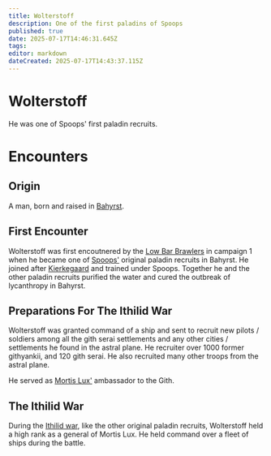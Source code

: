 ```yaml
---
title: Wolterstoff
description: One of the first paladins of Spoops
published: true
date: 2025-07-17T14:46:31.645Z
tags: 
editor: markdown
dateCreated: 2025-07-17T14:43:37.115Z
---
```


# Wolterstoff
He was one of Spoops' first paladin recruits. 

# Encounters

## Origin
A man, born and raised in [Bahyrst](/locations/Mardun/Bahyrst). 

## First Encounter
Wolterstoff was first encoutnered by the [Low Bar Brawlers](/organizations/low-bar-brawlers) in campaign 1 when he became one of [Spoops'](/characters/spoops) original paladin recruits in Bahyrst. He joined after [Kierkegaard](/characters/kierkegaard) and trained under Spoops. Together he and the other paladin recruits purified the water and cured the outbreak of lycanthropy in Bahyrst.


## Preparations For The Ithilid War
Wolterstoff was granted command of a ship and sent to recruit new pilots / soldiers among all the gith serai settlements and any other cities / settlements he found in the astral plane. He recruiter over 1000 former githyankii, and 120 gith serai. He also recruited many other troops from the astral plane. 

He served as [Mortis Lux'](/organizations/mortis-lux) ambassador to the Gith.
    

## The Ithilid War
During the [Ithilid war](/Events/ithilid-war), like the other original paladin recruits, Wolterstoff held a high rank as a general of Mortis Lux. He held command over a fleet of ships during the battle.
